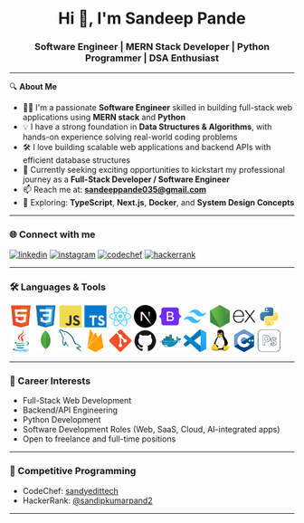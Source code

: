<h1 align="center">Hi 👋, I'm Sandeep Pande</h1>
<h3 align="center">Software Engineer | MERN Stack Developer | Python Programmer | DSA Enthusiast</h3>

---

🔍 **About Me**

- 👨‍💻 I'm a passionate **Software Engineer** skilled in building full-stack web applications using **MERN stack** and **Python**
- 💡 I have a strong foundation in **Data Structures & Algorithms**, with hands-on experience solving real-world coding problems
- 🛠️ I love building scalable web applications and backend APIs with efficient database structures
- 🚀 Currently seeking exciting opportunities to kickstart my professional journey as a **Full-Stack Developer / Software Engineer**
- 📫 Reach me at: **sandeeppande035@gmail.com**
- 🌱 Exploring: **TypeScript**, **Next.js**, **Docker**, and **System Design Concepts**

---

<h3 align="left">🌐 Connect with me</h3>
<p align="left">
  <a href="https://linkedin.com/in/sandeep-pande" target="_blank"><img src="https://raw.githubusercontent.com/rahuldkjain/github-profile-readme-generator/master/src/images/icons/Social/linked-in-alt.svg" alt="linkedin" width="30" /></a>
  <a href="https://instagram.com/x0_sandy_0x" target="_blank"><img src="https://raw.githubusercontent.com/rahuldkjain/github-profile-readme-generator/master/src/images/icons/Social/instagram.svg" alt="instagram" width="30" /></a>
  <a href="https://www.codechef.com/users/sandyedittech" target="_blank"><img src="https://cdn.jsdelivr.net/npm/simple-icons@3.1.0/icons/codechef.svg" alt="codechef" width="30" /></a>
  <a href="https://www.hackerrank.com/sandipkumarpand2" target="_blank"><img src="https://raw.githubusercontent.com/rahuldkjain/github-profile-readme-generator/master/src/images/icons/Social/hackerrank.svg" alt="hackerrank" width="30" /></a>
</p>

---

<h3 align="left">🛠️ Languages & Tools</h3>
<p align="left">
  <!-- Frontend -->
  <img src="https://raw.githubusercontent.com/devicons/devicon/master/icons/html5/html5-original.svg" alt="html5" width="40" />
  <img src="https://raw.githubusercontent.com/devicons/devicon/master/icons/css3/css3-original.svg" alt="css3" width="40" />
  <img src="https://raw.githubusercontent.com/devicons/devicon/master/icons/javascript/javascript-original.svg" alt="javascript" width="40" />
  <img src="https://raw.githubusercontent.com/devicons/devicon/master/icons/typescript/typescript-original.svg" alt="typescript" width="40" />
  <img src="https://raw.githubusercontent.com/devicons/devicon/master/icons/react/react-original.svg" alt="react" width="40" />
  <img src="https://raw.githubusercontent.com/devicons/devicon/master/icons/nextjs/nextjs-original.svg" alt="nextjs" width="40" />
  <img src="https://raw.githubusercontent.com/devicons/devicon/master/icons/bootstrap/bootstrap-plain.svg" alt="bootstrap" width="40" />
  <img src="https://raw.githubusercontent.com/devicons/devicon/master/icons/tailwindcss/tailwindcss-plain.svg" alt="tailwindcss" width="40" />

  <!-- Backend -->
  <img src="https://raw.githubusercontent.com/devicons/devicon/master/icons/nodejs/nodejs-original.svg" alt="nodejs" width="40" />
  <img src="https://raw.githubusercontent.com/devicons/devicon/master/icons/express/express-original.svg" alt="express" width="40" />
  <img src="https://raw.githubusercontent.com/devicons/devicon/master/icons/python/python-original.svg" alt="python" width="40" />
  <img src="https://raw.githubusercontent.com/devicons/devicon/master/icons/java/java-original.svg" alt="java" width="40" />

  <!-- Databases -->
  <img src="https://raw.githubusercontent.com/devicons/devicon/master/icons/mongodb/mongodb-original.svg" alt="mongodb" width="40" />
  <img src="https://raw.githubusercontent.com/devicons/devicon/master/icons/mysql/mysql-original.svg" alt="mysql" width="40" />
  <img src="https://raw.githubusercontent.com/devicons/devicon/master/icons/firebase/firebase-plain.svg" alt="firebase" width="40" />

  <!-- Tools & DevOps -->
  <img src="https://raw.githubusercontent.com/devicons/devicon/master/icons/git/git-original.svg" alt="git" width="40" />
  <img src="https://raw.githubusercontent.com/devicons/devicon/master/icons/github/github-original.svg" alt="github" width="40" />
  <img src="https://raw.githubusercontent.com/devicons/devicon/master/icons/docker/docker-original.svg" alt="docker" width="40" />
  <img src="https://raw.githubusercontent.com/devicons/devicon/master/icons/vscode/vscode-original.svg" alt="vscode" width="40" />
  <img src="https://raw.githubusercontent.com/devicons/devicon/master/icons/linux/linux-original.svg" alt="linux" width="40" />

  <!-- Others -->
  <img src="https://raw.githubusercontent.com/devicons/devicon/master/icons/cplusplus/cplusplus-original.svg" alt="cplusplus" width="40" />
  <img src="https://raw.githubusercontent.com/devicons/devicon/master/icons/photoshop/photoshop-line.svg" alt="photoshop" width="40" />
</p>


---

<h3 align="left">💼 Career Interests</h3>

- Full-Stack Web Development  
- Backend/API Engineering  
- Python Development  
- Software Development Roles (Web, SaaS, Cloud, AI-integrated apps)  
- Open to freelance and full-time positions

---

<h3 align="left">🚀 Competitive Programming</h3>

- CodeChef: [sandyedittech](https://www.codechef.com/users/sandyedittech)  
- HackerRank: [@sandipkumarpand2](https://www.hackerrank.com/sandipkumarpand2)

---
